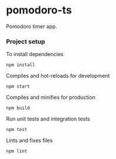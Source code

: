 # pomodoro-ts
Pomodoro timer app.

### Project setup

To install dependencies
```
npm install
```

Compiles and hot-reloads for development
```
npm start
```

Compiles and minifies for production
```
npm build
```

Run unit tests and integration tests
```
npm test
```

Lints and fixes files
```
npm lint
```
